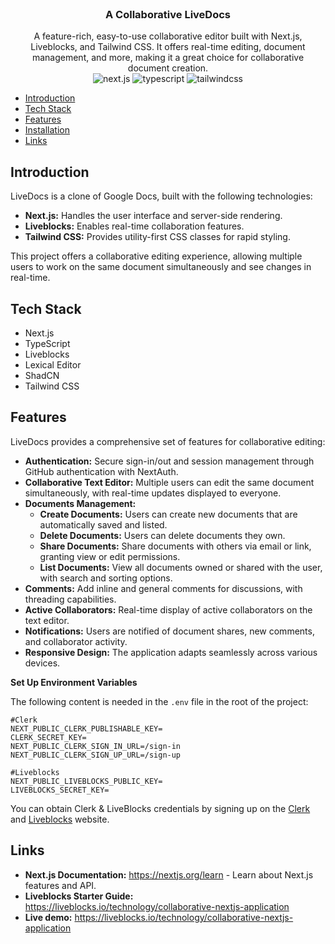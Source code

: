 <div align="center">
  <br />
  <h3 align="center">A Collaborative LiveDocs</h3>

   <div align="center">
     A feature-rich, easy-to-use collaborative editor built with Next.js, Liveblocks, and Tailwind CSS. It offers real-time editing, document management, and more, making it a great choice for collaborative document creation.
    </div>


  <div>
    <img src="https://img.shields.io/badge/-Next_JS-black?style=for-the-badge&logoColor=white&logo=nextdotjs&color=61DAFB" alt="next.js" />
    <img src="https://img.shields.io/badge/-TypeScript-black?style=for-the-badge&logoColor=white&logo=typescript&color=3178C6" alt="typescript" />
    <img src="https://img.shields.io/badge/-Tailwind_CSS-black?style=for-the-badge&logoColor=white&logo=tailwindcss&color=06B6D4" alt="tailwindcss" />
  </div>

</div>

* [Introduction](#introduction)
* [Tech Stack](#tech-stack)
* [Features](#features)
* [Installation](#installation)
* [Links](#links)

## Introduction

LiveDocs is a clone of Google Docs, built with the following technologies:

* **Next.js:** Handles the user interface and server-side rendering.
* **Liveblocks:** Enables real-time collaboration features.
* **Tailwind CSS:** Provides utility-first CSS classes for rapid styling.

This project offers a collaborative editing experience, allowing multiple users to work on the same document simultaneously and see changes in real-time.

## Tech Stack

* Next.js
* TypeScript
* Liveblocks
* Lexical Editor
* ShadCN 
* Tailwind CSS

## Features

LiveDocs provides a comprehensive set of features for collaborative editing:

* **Authentication:** Secure sign-in/out and session management through GitHub authentication with NextAuth.
* **Collaborative Text Editor:** Multiple users can edit the same document simultaneously, with real-time updates displayed to everyone.
* **Documents Management:**
    * **Create Documents:** Users can create new documents that are automatically saved and listed.
    * **Delete Documents:** Users can delete documents they own.
    * **Share Documents:** Share documents with others via email or link, granting view or edit permissions.
    * **List Documents:** View all documents owned or shared with the user, with search and sorting options.
* **Comments:** Add inline and general comments for discussions, with threading capabilities.
* **Active Collaborators:** Real-time display of active collaborators on the text editor.
* **Notifications:** Users are notified of document shares, new comments, and collaborator activity.
* **Responsive Design:** The application adapts seamlessly across various devices.

**Set Up Environment Variables**

The following content is needed in the `.env` file in the root of the project:

```env
#Clerk
NEXT_PUBLIC_CLERK_PUBLISHABLE_KEY=
CLERK_SECRET_KEY=
NEXT_PUBLIC_CLERK_SIGN_IN_URL=/sign-in
NEXT_PUBLIC_CLERK_SIGN_UP_URL=/sign-up

#Liveblocks
NEXT_PUBLIC_LIVEBLOCKS_PUBLIC_KEY=
LIVEBLOCKS_SECRET_KEY=
```

You can obtain Clerk & LiveBlocks credentials by signing up on the [Clerk](https://clerk.com/) and [Liveblocks](liveblocks.io/) website.

## Links

* **Next.js Documentation:** https://nextjs.org/learn - Learn about Next.js features and API.
* **Liveblocks Starter Guide:** https://liveblocks.io/technology/collaborative-nextjs-application
* **Live demo:** https://liveblocks.io/technology/collaborative-nextjs-application
